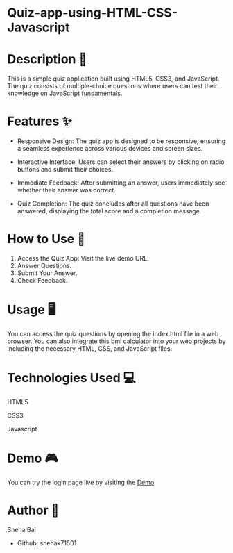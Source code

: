 
# Quiz-app-using-HTML-CSS-Javascript
# Description 📝
This is a simple quiz application built using HTML5, CSS3, and JavaScript. The quiz consists of multiple-choice questions where users can test their knowledge on JavaScript fundamentals.
# Features ✨
- Responsive Design: The quiz app is designed to be responsive, ensuring a seamless experience across various devices and screen sizes.
* Interactive Interface: Users can select their answers by clicking on radio buttons and submit their choices.
+ Immediate Feedback: After submitting an answer, users immediately see whether their answer was correct.
- Quiz Completion: The quiz concludes after all questions have been answered, displaying the total score and a completion message.
# How to Use 🚀
1. Access the Quiz App: Visit the live demo URL.
2. Answer Questions.
3. Submit Your Answer.
4. Check Feedback.
# Usage 🖥️
You can access the quiz questions by opening the index.html file in a web browser. You can also integrate this bmi calculator into your web projects by including the necessary HTML, CSS, and JavaScript files.
# Technologies Used 💻
HTML5

CSS3

Javascript
# Demo 🎮
You can try the login page live by visiting the [Demo](https://snehak71501.github.io/Quiz-app-using-HTML-CSS-Javascript/).
# Author 📣
Sneha Bai 
- Github: snehak71501
